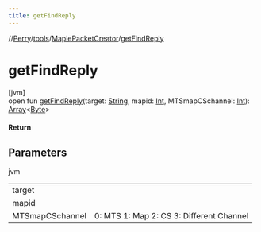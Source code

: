 ```yaml
---
title: getFindReply
---
```

//[Perry](../../../index.html)/[tools](../index.html)/[MaplePacketCreator](index.html)/[getFindReply](get-find-reply.html)



# getFindReply



[jvm]\
open fun [getFindReply](get-find-reply.html)(target: [String](https://docs.oracle.com/javase/8/docs/api/java/lang/String.html), mapid: [Int](https://kotlinlang.org/api/latest/jvm/stdlib/kotlin/-int/index.html), MTSmapCSchannel: [Int](https://kotlinlang.org/api/latest/jvm/stdlib/kotlin/-int/index.html)): [Array](https://kotlinlang.org/api/latest/jvm/stdlib/kotlin/-array/index.html)&lt;[Byte](https://kotlinlang.org/api/latest/jvm/stdlib/kotlin/-byte/index.html)&gt;



#### Return



## Parameters


jvm

| | |
|---|---|
| target |  |
| mapid |  |
| MTSmapCSchannel | 0: MTS 1: Map 2: CS 3: Different Channel |




